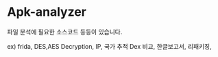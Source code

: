 # Apk-analyzer

파일 분석에 필요한 소스코드 등등이 있습니다.

ex) frida, DES,AES Decryption, IP, 국가 추적
Dex 비교, 한글보고서, 리패키징, 
